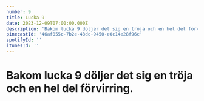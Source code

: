 ```yaml
---
number: 9
title: Lucka 9
date: 2023-12-09T07:00:00.000Z
description: 'Bakom lucka 9 döljer det sig en tröja och en hel del förvirring.'
pinecastId: '46af055c-7b2e-43dc-9450-e0c14e28f96c'
spotifyId: ''
itunesId: ''
---
```


# Bakom lucka 9 döljer det sig en tröja och en hel del förvirring.
